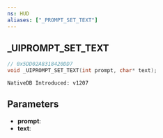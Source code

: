 ```yaml
---
ns: HUD
aliases: ["_PROMPT_SET_TEXT"]
---
```

## _UIPROMPT_SET_TEXT

```c
// 0x5DD02A8318420DD7
void _UIPROMPT_SET_TEXT(int prompt, char* text);
```

```
NativeDB Introduced: v1207
```

## Parameters
* **prompt**:
* **text**:
